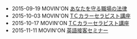 
* 2015-09-19 MOVIN'ON [あなたを守る職場の法律](https://www.facebook.com/movinon.hiroshima/posts/998559970164781)
* 2015-10-03 MOVIN'ON [TＣカラーセラピスト講座](https://www.facebook.com/movinon.hiroshima/posts/1000984629922315)
* 2015-10-17 MOVIN'ON [TＣカラーセラピスト講座](https://www.facebook.com/movinon.hiroshima/posts/1000984629922315)
* 2015-11-11 MOVIN'ON [英語接客セミナー](https://www.facebook.com/events/732070760232987/)
